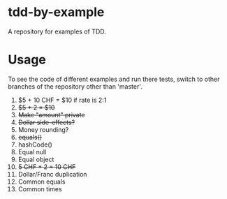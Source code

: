 # tdd-by-example
A repository for examples of TDD.

# Usage
To see the code of different examples and run there tests, switch to other branches of the repository other than 'master'.


1. $5 + 10 CHF = $10 if rate is 2:1
2. ~~$5 * 2 = $10~~
3. ~~Make "amount" private~~
4. ~~Dollar side-effects?~~
5. Money rounding?
6. ~~equals()~~
7. hashCode()
8. Equal null
9. Equal object
10. ~~5 CHF * 2 = 10 CHF~~
11. Dollar/Franc duplication
12. Common equals
13. Common times